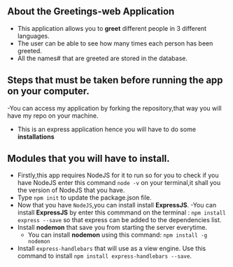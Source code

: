 ## About the Greetings-web Application


- This application allows you to **greet** different people in 3 different languages.
- The user can be able to see how many times each person has been greeted.
- All the names# that are greeted are stored in the database.


## Steps that must be taken before running the app on your computer.
 
 -You can access my application by forking the repository,that way you will have my repo on your machine.
 - This is an express application hence you will have to do some **installations**
 
 ## Modules that you will have to install.
 
 - Firstly,this app requires NodeJS for it to run so for you to check if you have NodeJS enter this command `node -v` on your terminal,it shall you the version of NodeJS that you have.
 - Type `npm init` to update the package.json file.
 - Now that you have `NodeJS`,you can install install **ExpressJS**.
  -You can install **ExpressJS** by enter this commmand on the terminal :
  `npm install express --save` so that express can be added to the dependencies list.
 - Install **nodemon** that save you from starting the server everytime.
   - You can install **nodemon** using this command:
   `npm install -g nodemon`    
 - Install `express-handlebars` that will use as a view engine.
  Use this command to install `npm install express-handlebars --save`.

